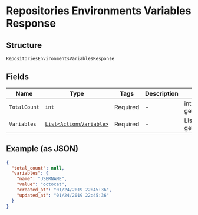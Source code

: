 
# Repositories Environments Variables Response

## Structure

`RepositoriesEnvironmentsVariablesResponse`

## Fields

| Name | Type | Tags | Description | Getter | Setter |
|  --- | --- | --- | --- | --- | --- |
| `TotalCount` | `int` | Required | - | int getTotalCount() | setTotalCount(int totalCount) |
| `Variables` | [`List<ActionsVariable>`](../../doc/models/actions-variable.md) | Required | - | List<ActionsVariable> getVariables() | setVariables(List<ActionsVariable> variables) |

## Example (as JSON)

```json
{
  "total_count": null,
  "variables": {
    "name": "USERNAME",
    "value": "octocat",
    "created_at": "01/24/2019 22:45:36",
    "updated_at": "01/24/2019 22:45:36"
  }
}
```


